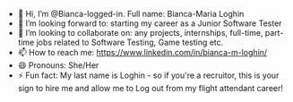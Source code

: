 - 👋 Hi, I’m @Bianca-logged-in. Full name: Bianca-Maria Loghin
- 👀 I’m looking forward to: starting my career as a Junior Software Tester
- 💞️ I’m looking to collaborate on: any projects, internships, full-time, part-time jobs related to Software Testing, Game testing etc.
- 📫 How to reach me: https://www.linkedin.com/in/bianca-m-loghin/
- 😄 Pronouns: She/Her
- ⚡ Fun fact: My last name is Loghin - so if you're a recruitor, this is your sign to hire me and allow me to Log out from my flight attendant career!

